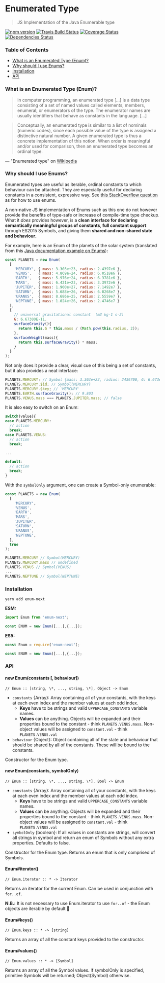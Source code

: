 # Enumerated Type

> JS Implementation of the Java Enumerable type

[![npm version](https://badge.fury.io/js/enum-next.svg)](https://badge.fury.io/js/enum-next)
[![Travis Build Status](https://travis-ci.org/we-human-space/node-enum-next.svg?branch=master)](https://travis-ci.org/we-human-space/misstep)
[![Coverage Status](https://coveralls.io/repos/github/we-human-space/node-enum-next/badge.svg?branch=master)](https://coveralls.io/github/we-human-space/node-enum-next?branch=master)
[![Dependencies Status](https://david-dm.org/we-human-space/node-enum-next.svg)](https://david-dm.org/)

### Table of Contents

* [What is an Enumerated Type (Enum)?](#what-is)
* [Why should I use Enums?](#why)
* [Installation](#installation)
* [API](#api)

### <a name="what-is"></a>What is an Enumerated Type (Enum)?

> In computer programming, an enumerated type [...] is a data type consisting of
a set of named values called elements, members, enumeral, or enumerators of the
type. The enumerator names are usually identifiers that behave as constants in
the language. [...]

> Conceptually, an enumerated type is similar to a list of nominals (numeric
codes), since each possible value of the type is assigned a distinctive natural
number. A given enumerated type is thus a concrete implementation of this notion.
When order is meaningful and/or used for comparison, then an enumerated type
becomes an ordinal type.

— "Enumerated type" on [Wikipedia](https://en.wikipedia.org/wiki/Enumerated_type)

### <a name="why"></a>Why should I use Enums?

Enumerated types are useful as iterable, ordinal constants to which behaviour
can be attached. They are especially useful for declaring constants in a
consistent, expressive way. See [this StackOverflow question](https://stackoverflow.com/questions/3519429/what-is-main-use-of-enumeration#3519460)
as for how to use enums.

A non-native JS implementation of Enums such as this one do not however provide
the benefits of type-safe or increase of compile-time type
checkup. What it *does* provides however, is a **clean interface for declaring
semantically meaningful groups of constants**, **full constant support** through
ES2015 Symbols, and giving them **shared and non-shared state and behaviour**.

For example, here is an Enum of the planets of the solar system (translated from this [Java
documentation example on Enums](https://docs.oracle.com/javase/tutorial/java/javaOO/enum.html)):

```js
const PLANETS = new Enum(
  [
    'MERCURY', { mass: 3.303e+23, radius: 2.4397e6 },
    'VENUS',   { mass: 4.869e+24, radius: 6.0518e6 },
    'EARTH',   { mass: 5.976e+24, radius: 6.3781e6 },
    'MARS',    { mass: 6.421e+23, radius: 3.3972e6 },
    'JUPITER', { mass: 1.900e+27, radius: 7.1492e7 },
    'SATURN',  { mass: 5.688e+26, radius: 6.0268e7 },
    'URANUS',  { mass: 8.686e+25, radius: 2.5559e7 },
    'NEPTUNE', { mass: 1.024e+26, radius: 2.4746e7 }
  ],
  {
    // universal gravitational constant  (m3 kg-1 s-2)
    G: 6.67300E-11,
    surfaceGravity(){
      return this.G * this.mass / (Math.pow(this.radius, 2));
    },
    surfaceWeight(mass){
      return this.surfaceGravity() * mass;
    }
  }
);

```

Not only does it provide a clear, visual cue of this being a set of constants,
but it also provides a neat interface:  

```js
PLANETS.MERCURY; // Symbol {mass: 3.303e+23, radius: 2439700, G: 6.673e-11, …}
PLANETS.MERCURY.$id; // Symbol(MERCURY)
PLANETS.MERCURY.$key; // 'MERCURY'
PLANETS.EARTH.surfaceGravity(); // 9.803
PLANETS.VENUS.mass === PLANETS.JUPITER.mass; // false
```

It is also easy to switch on an Enum:

```js
switch(value){
case PLANETS.MERCURY:
  // action
  break;
case PLANETS.VENUS:
  // action
  break;

...

default:
  // action
  break;
}
```

With the `symbolOnly` argument, one can create a Symbol-only enumerable:

```js
const PLANETS = new Enum(
  [
    'MERCURY',
    'VENUS',  
    'EARTH',  
    'MARS',   
    'JUPITER',
    'SATURN',
    'URANUS',
    'NEPTUNE',
  ],
  true
);
```

```js
PLANETS.MERCURY // Symbol(MERCURY)
PLANETS.MERCURY.mass // undefined
PLANETS.VENUS // Symbol(VENUS)
...
PLANETS.NEPTUNE // Symbol(NEPTUNE)
```

### <a name="installation"></a>Installation

`
yarn add enum-next
`

**ESM:**

```js
import Enum from 'enum-next';

const ENUM = new Enum([...],{...});
```

**ES5:**

```js
const Enum = require('enum-next');

const ENUM = new Enum([...],{...});
```


### <a name="api"></a>API

#### new Enum(constants [, behaviour])

`// Enum :: [string, \*, ..., string, \*], Object -> Enum`

* `constants` {Array}: Array containing all of your constants, with the keys
  at each even index and the member values at each odd index.
  * **Keys** have to be strings and valid `UPPERCASE_CONSTANTS` variable names.
  * **Values** can be anything. Objects will be expanded and their properties bound
    to the constant - think `PLANETS.VENUS.mass`. Non-object values will be
    assigned to `constant.val` - think `PLANETS.VENUS.val`
* `behaviour` {Object}: Object containing all of the state and behaviour that
  should be shared by all of the constants. These will be bound to the constants.

Constructor for the Enum type.

#### new Enum(constants, symbolOnly)

`// Enum :: [string, \*, ..., string, \*], Bool -> Enum`

* `constants` {Array}: Array containing all of your constants, with the keys
  at each even index and the member values at each odd index.
  * **Keys** have to be strings and valid `UPPERCASE_CONSTANTS` variable names.
  * **Values** can be anything. Objects will be expanded and their properties bound
    to the constant - think `PLANETS.VENUS.mass`. Non-object values will be
    assigned to `constant.val` - think `PLANETS.VENUS.val`
* `symbolOnly` {boolean}: If all values in constants are strings, will convert all
  strings in symbol and return an enum of Symbols without any extra properties.
  Defaults to false.

Constructor for the Enum type. Returns an enum that is only comprised of Symbols.

#### Enum#iterator()

`// Enum.iterator :: * -> Iterator`

Returns an iterator for the current Enum. Can be used in conjunction with `for..of`.

**N.B.:** It is not necessary to use Enum.iterator to use `for..of` - the Enum
objects are iterable by default :rainbow:

#### Enum#keys()

`// Enum.keys :: * -> [string]`

Returns an array of all the constant keys provided to the constructor.

#### Enum#values()

`// Enum.values :: * -> [Symbol]`

Returns an array of all the Symbol values. If symbolOnly is specified, primitive
Symbols will be returned; Object(Symbol) otherwise.
